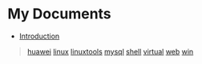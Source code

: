 # My Documents

* [Introduction](https://waxi-i.github.io/waxi/)
> [huawei](huawei/index.html)
> [linux](linux/index.html)
> [linuxtools](linuxtools/index.html)
> [mysql](mysql/index.html)
> [shell](shell/index.html)
> [virtual](virtual/index.html)
> [web](web/index.html)
> [win](win/index.html)
